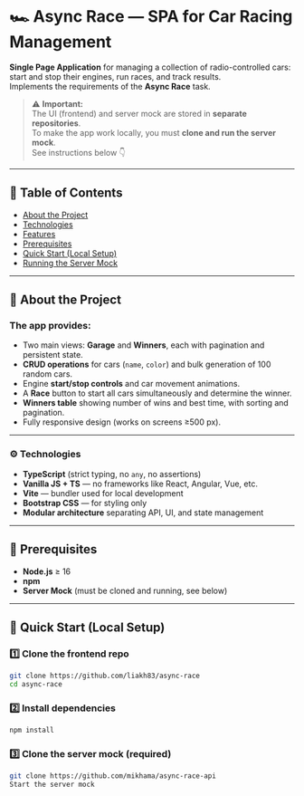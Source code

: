 # 🏎️ Async Race — SPA for Car Racing Management

**Single Page Application** for managing a collection of radio-controlled cars:  
start and stop their engines, run races, and track results.  
Implements the requirements of the **Async Race** task.

> ⚠️ **Important:**  
> The UI (frontend) and server mock are stored in **separate repositories**.  
> To make the app work locally, you must **clone and run the server mock**.  
> See instructions below 👇

---

## 📘 Table of Contents
- [About the Project](#about-the-project)
- [Technologies](#technologies)
- [Features](#features)
- [Prerequisites](#prerequisites)
- [Quick Start (Local Setup)](#quick-start-local-setup)
- [Running the Server Mock](#running-the-server-mock)

---

## 🧩 About the Project

### The app provides:

- Two main views: **Garage** and **Winners**, each with pagination and persistent state.  
- **CRUD operations** for cars (`name`, `color`) and bulk generation of 100 random cars.  
- Engine **start/stop controls** and car movement animations.  
- A **Race** button to start all cars simultaneously and determine the winner.  
- **Winners table** showing number of wins and best time, with sorting and pagination.  
- Fully responsive design (works on screens ≥500 px).  

---

### ⚙️ Technologies

- **TypeScript** (strict typing, no `any`, no assertions)
- **Vanilla JS + TS** — no frameworks like React, Angular, Vue, etc.
- **Vite** — bundler used for local development
- **Bootstrap CSS** — for styling only
- **Modular architecture** separating API, UI, and state management

---

## 🧰 Prerequisites

- **Node.js** ≥ 16  
- **npm**
- **Server Mock** (must be cloned and running, see below)

---

## 🚀 Quick Start (Local Setup)

 ### 1️⃣ Clone the frontend repo
```bash
git clone https://github.com/liakh83/async-race
cd async-race
```
### 2️⃣ Install dependencies
```bash
npm install
```
### 3️⃣ Clone the server mock (required)
```bash
git clone https://github.com/mikhama/async-race-api
Start the server mock
``` 
